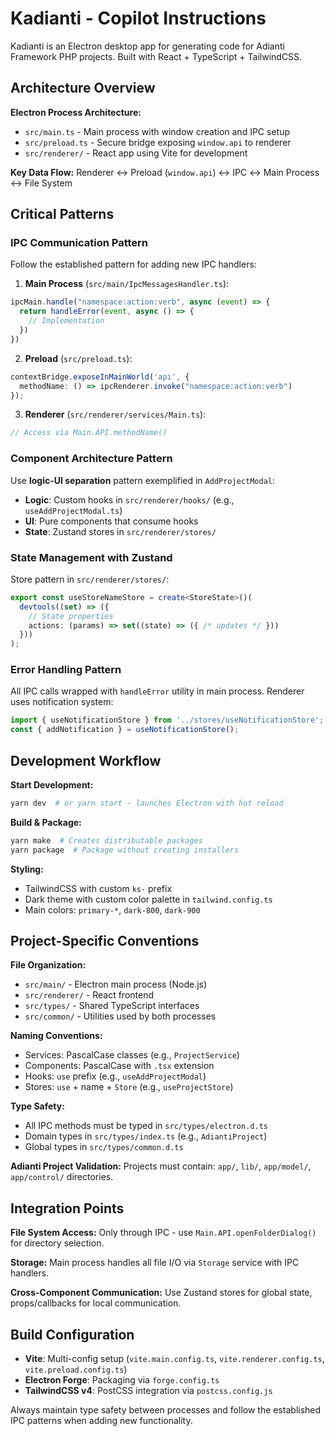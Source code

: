 # Kadianti - Copilot Instructions

Kadianti is an Electron desktop app for generating code for Adianti Framework PHP projects. Built with React + TypeScript + TailwindCSS.

## Architecture Overview

**Electron Process Architecture:**
- `src/main.ts` - Main process with window creation and IPC setup
- `src/preload.ts` - Secure bridge exposing `window.api` to renderer
- `src/renderer/` - React app using Vite for development

**Key Data Flow:**
Renderer ↔ Preload (`window.api`) ↔ IPC ↔ Main Process ↔ File System

## Critical Patterns

### IPC Communication Pattern
Follow the established pattern for adding new IPC handlers:

1. **Main Process** (`src/main/IpcMessagesHandler.ts`):
```typescript
ipcMain.handle("namespace:action:verb", async (event) => {
  return handleError(event, async () => {
    // Implementation
  })
})
```

2. **Preload** (`src/preload.ts`):
```typescript
contextBridge.exposeInMainWorld('api', {
  methodName: () => ipcRenderer.invoke("namespace:action:verb")
});
```

3. **Renderer** (`src/renderer/services/Main.ts`):
```typescript
// Access via Main.API.methodName()
```

### Component Architecture Pattern
Use **logic-UI separation** pattern exemplified in `AddProjectModal`:
- **Logic**: Custom hooks in `src/renderer/hooks/` (e.g., `useAddProjectModal.ts`)
- **UI**: Pure components that consume hooks
- **State**: Zustand stores in `src/renderer/stores/`

### State Management with Zustand
Store pattern in `src/renderer/stores/`:
```typescript
export const useStoreNameStore = create<StoreState>()(
  devtools((set) => ({
    // State properties
    actions: (params) => set((state) => ({ /* updates */ }))
  }))
);
```

### Error Handling Pattern
All IPC calls wrapped with `handleError` utility in main process. Renderer uses notification system:
```typescript
import { useNotificationStore } from '../stores/useNotificationStore';
const { addNotification } = useNotificationStore();
```

## Development Workflow

**Start Development:**
```bash
yarn dev  # or yarn start - launches Electron with hot reload
```

**Build & Package:**
```bash
yarn make  # Creates distributable packages
yarn package  # Package without creating installers
```

**Styling:**
- TailwindCSS with custom `ks-` prefix
- Dark theme with custom color palette in `tailwind.config.ts`
- Main colors: `primary-*`, `dark-800`, `dark-900`

## Project-Specific Conventions

**File Organization:**
- `src/main/` - Electron main process (Node.js)
- `src/renderer/` - React frontend
- `src/types/` - Shared TypeScript interfaces
- `src/common/` - Utilities used by both processes

**Naming Conventions:**
- Services: PascalCase classes (e.g., `ProjectService`)
- Components: PascalCase with `.tsx` extension
- Hooks: `use` prefix (e.g., `useAddProjectModal`)
- Stores: `use` + name + `Store` (e.g., `useProjectStore`)

**Type Safety:**
- All IPC methods must be typed in `src/types/electron.d.ts`
- Domain types in `src/types/index.ts` (e.g., `AdiantiProject`)
- Global types in `src/types/common.d.ts`

**Adianti Project Validation:**
Projects must contain: `app/`, `lib/`, `app/model/`, `app/control/` directories.

## Integration Points

**File System Access:**
Only through IPC - use `Main.API.openFolderDialog()` for directory selection.

**Storage:**
Main process handles all file I/O via `Storage` service with IPC handlers.

**Cross-Component Communication:**
Use Zustand stores for global state, props/callbacks for local communication.

## Build Configuration

- **Vite**: Multi-config setup (`vite.main.config.ts`, `vite.renderer.config.ts`, `vite.preload.config.ts`)
- **Electron Forge**: Packaging via `forge.config.ts`
- **TailwindCSS v4**: PostCSS integration via `postcss.config.js`

Always maintain type safety between processes and follow the established IPC patterns when adding new functionality.
